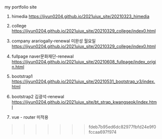 
my portfolio site
1. himedia https://jiyun0204.github.io/2021uiux_site/20210323_himedia
<a href="https://jiyun0204.github.io/2021uiux_site/20210323_himedia">
</a>

2. college https://jiyun0204.github.io/2021uiux_site/20210329_college/index0.html
<a href="https://jiyun0204.github.io/2021uiux_site/20210329_college/index0.html"></a>

3. company arariogally-renewal 미완성 월요일 https://jiyun0204.github.io/2021uiux_site/20210329_college/index0.html
<a href="https://jiyun0204.github.io/2021uiux_site/20210329_college/index0.html"></a>

4. fullpage naver문화재단-renewal https://jiyun0204.github.io/2021uiux_site/20210608_fullpage/index_origin.html
<a href="https://jiyun0204.github.io/2021uiux_site/20210608_fullpage/index_origin.html"></a>

5. bootstrap1 https://jiyun0204.github.io/2021uiux_site/20210531_bootstrap_v3/index.html
<a href="https://jiyun0204.github.io/2021uiux_site/20210531_bootstrap_v3/index.html"></a>

6. bootstrap2 김광석-renewal https://jiyun0204.github.io/2021uiux_site/bt_strap_kwangseok/index.html
<a href="https://jiyun0204.github.io/2021uiux_site/bt_strap_kwangseok/index.html"></a>

7. vue - router 미적용 



>>>>>>> fdeb7b95ed6dc82977fbfd24e9f0fccaa697f974
